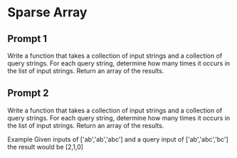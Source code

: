 # Sparse Array

## Prompt 1

Write a function that takes a collection of input strings and a collection of query strings. For each query string, determine how many times it occurs in the list of input strings. Return an array of the results.

## Prompt 2

Write a function that takes a collection of input strings and a collection of query strings. For each query string, determine how many times it occurs in the list of input strings. Return an array of the results.

Example
Given inputs of ['ab','ab','abc'] and a query input of ['ab','abc','bc'] the result would be [2,1,0]
